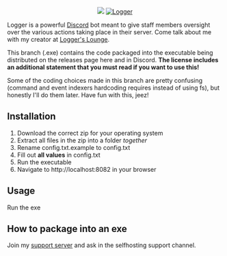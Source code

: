 <center><img src="https://cdn.discordapp.com/attachments/349356606883889152/616414555639382016/Logger.png" />
<a href="https://discordbots.org/bot/298822483060981760" >
  <img src="https://discordbots.org/api/widget/298822483060981760.svg" alt="Logger" />
</a>

</center>

  

Logger is a powerful [Discord](https://discordapp.com) bot meant to give staff members oversight over the various actions taking place in their server. Come talk about me with my creator at [Logger's Lounge](https://discord.gg/ed7Gaa3).

This branch (.exe) contains the code packaged into the executable being distributed on the releases page here and in Discord. **The license includes an additional statement that you must read if you want to use this!**

  Some of the coding choices made in this branch are pretty confusing (command and event indexers hardcoding requires instead of using fs), but honestly I'll do them later. Have fun with this, jeez!

## Installation
1. Download the correct zip for your operating system
2. Extract all files in the zip into a folder *together*
3. Rename config.txt.example to config.txt
4. Fill out __all values__ in config.txt
5. Run the executable
6. Navigate to http://localhost:8082 in your browser

  

## Usage
Run the exe

## How to package into an exe
Join my [support server](https://discord.gg/ed7Gaa3) and ask in the selfhosting support channel.
